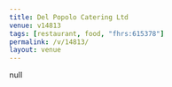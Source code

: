```yaml
---
title: Del Popolo Catering Ltd
venue: v14813
tags: [restaurant, food, "fhrs:615378"]
permalink: /v/14813/
layout: venue
---
```

null